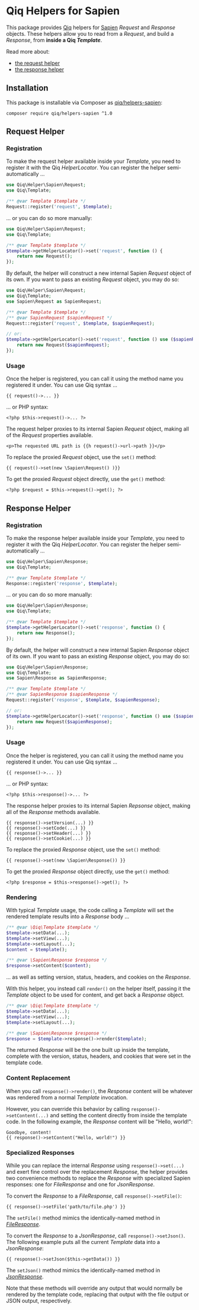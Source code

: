 # Qiq Helpers for Sapien

This package provides [Qiq](https://qiqphp.com) helpers for
[Sapien](https://sapienphp.com) _Request_ and _Response_ objects. These helpers
allow you to read from a _Request_, and build a _Response_, from **inside a
Qiq _Template_**.

Read more about:

- [the request helper](#request-helper)
- [the response helper](#response-helper)

## Installation

This package is installable via Composer as
[qiq/helpers-sapien](https://packagist.org/packages/qiq/helper-sapien):

```
composer require qiq/helpers-sapien ^1.0
```

## Request Helper

### Registration

To make the request helper available inside your _Template_, you need to
register it with the Qiq _HelperLocator_. You can register the helper
semi-automatically ...

```php
use Qiq\Helper\Sapien\Request;
use Qiq\Template;

/** @var Template $template */
Request::register('request', $template);
```

... or you can do so more manually:

```php
use Qiq\Helper\Sapien\Request;
use Qiq\Template;

/** @var Template $template */
$template->getHelperLocator()->set('request', function () {
    return new Request();
});
```

By default, the helper will construct a new internal Sapien _Request_ object of
its own. If you want to pass an existing _Request_ object, you may do so:

```php
use Qiq\Helper\Sapien\Request;
use Qiq\Template;
use Sapien\Request as SapienRequest;

/** @var Template $template */
/** @var SapienRequest $sapienRequest */
Request::register('request', $template, $sapienRequest);

// or:
$template->getHelperLocator()->set('request', function () use ($sapienRequest) {
    return new Request($sapienRequest);
});
```

### Usage

Once the helper is registered, you can call it using the method name you
registered it under. You can use Qiq syntax ...

```qiq
{{ request()->... }}
```

... or PHP syntax:

```html+php
<?php $this->request()->... ?>
```

The request helper proxies to its internal Sapien _Request_ object, making
all of the _Request_ properties available.

```qiq
<p>The requested URL path is {{h request()->url->path }}</p>
```

To replace the proxied _Request_ object, use the `set()` method:

```qiq
{{ request()->set(new \Sapien\Request() )}}
```

To get the proxied _Request_ object directly, use the `get()` method:

```html+php
<?php $request = $this->request()->get(); ?>
```

## Response Helper

### Registration

To make the response helper available inside your _Template_, you need to
register it with the Qiq _HelperLocator_. You can register the helper
semi-automatically ...

```php
use Qiq\Helper\Sapien\Response;
use Qiq\Template;

/** @var Template $template */
Response::register('response', $template);
```

... or you can do so more manually:

```php
use Qiq\Helper\Sapien\Response;
use Qiq\Template;

/** @var Template $template */
$template->getHelperLocator()->set('response', function () {
    return new Response();
});
```

By default, the helper will construct a new internal Sapien _Response_ object of
its own. If you want to pass an existing _Response_ object, you may do so:

```php
use Qiq\Helper\Sapien\Response;
use Qiq\Template;
use Sapien\Response as SapienResponse;

/** @var Template $template */
/** @var SapienResponse $sapienResponse */
Request::register('response', $template, $sapienResponse);

// or:
$template->getHelperLocator()->set('response', function () use ($sapienResponse) {
    return new Request($sapienResponse);
});
```

### Usage

Once the helper is registered, you can call it using the method name you
registered it under. You can use Qiq syntax ...

```qiq
{{ response()->... }}
```

... or PHP syntax:

```html+php
<?php $this->response()->... ?>
```

The response helper proxies to its internal Sapien _Repsonse_ object, making
all of the _Response_ methods available.

```qiq
{{ response()->setVersion(...) }}
{{ response()->setCode(...) }}
{{ response()->setHeader(...) }}
{{ response()->setCookie(...) }}
```

To replace the proxied _Response_ object, use the `set()` method:

```qiq
{{ response()->set(new \Sapien\Response()) }}
```

To get the proxied _Response_ object directly, use the `get()` method:

```html+php
<?php $response = $this->response()->get(); ?>
```

### Rendering

With typical _Template_ usage, the code calling a _Template_ will set the
rendered template results into a _Response_ body ...

```php
/** @var \Qiq\Template $template */
$template->setData(...);
$template->setView(...);
$template->setLayout(...);
$content = $template();

/** @var \Sapien\Response $response */
$response->setContent($content);
```

... as well as setting version, status, headers, and cookies on the _Response_.

With this helper, you instead call `render()` on the helper itself, passing it
the _Template_ object to be used for content, and get back a _Response_
object.


```php
/** @var \Qiq\Template $template */
$template->setData(...);
$template->setView(...);
$template->setLayout(...);

/** @var \Sapien\Response $response */
$response = $template->response()->render($template);
```

The returned _Response_ will be the one built up inside the template, complete
with the version, status, headers, and cookies that were set in the template
code.

### Content Replacement

When you call `response()->render()`, the _Response_ content will be whatever
was rendered from a normal _Template_ invocation.

However, you can override this behavior by calling `response()->setContent(...)`
and setting the content directly from inside the template code. In the following
example, the _Response_ content will be "Hello, world!":

```qiq
Goodbye, content!
{{ response()->setContent("Hello, world!") }}
```

### Specialized Responses

While you can replace the internal _Response_ using `response()->set(...)` and
exert fine control over the replacement _Response_, the helper provides two
convenience methods to replace the _Response_ with specialized Sapien
responses: one for _FileResponse_ and one for _JsonResponse_.

To convert the _Response_ to a _FileResponse_, call `response()->setFile()`:

```qiq
{{ response()->setFile('path/to/file.php') }}
```

The `setFile()` method mimics the identically-named method in
[_FileResponse_](https://sapienphp.com/1.x/response/special.html#1-2-9-1).

To convert the _Response_ to a _JsonResponse_, call `response()->setJson()`. The
following example puts all the current _Template_ data into a _JsonResponse_:

```qiq
{{ response()->setJson($this->getData()) }}
```

The `setJson()` method mimics the identically-named method in
[_JsonResponse_](https://sapienphp.com/1.x/response/special.html#1-2-9-2).

Note that these methods will override any output that would normally be rendered
by the template code, replacing that output with the file output or JSON output,
respectively.
